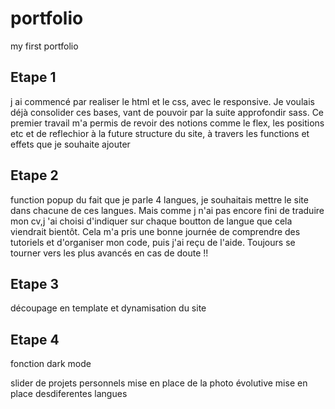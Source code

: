 # portfolio
my first portfolio


## Etape 1
j ai commencé par realiser le html et le css, avec le responsive.  Je voulais déjà consolider ces bases, vant de pouvoir par la suite approfondir sass.
Ce premier travail m'a permis de revoir des notions comme le flex, les positions etc et de reflechior à la future structure du site, à travers les functions et effets que je souhaite ajouter 

## Etape 2
function popup
du fait que je parle 4 langues, je souhaitais mettre le site dans chacune de ces langues. Mais comme j n'ai pas encore  fini de traduire mon cv,j 'ai choisi d'indiquer sur chaque boutton de langue que cela viendrait bientôt. Cela m'a pris une bonne journée de comprendre des tutoriels et d'organiser mon code, puis j'ai reçu de l'aide. Toujours se tourner vers les plus avancés en cas de doute !!

## Etape 3
découpage en template et dynamisation du site


## Etape 4
fonction dark mode

slider de projets personnels
mise en place de la photo évolutive
mise en place desdiferentes langues
